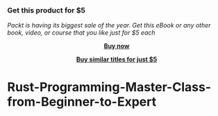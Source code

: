 
### Get this product for $5

<i>Packt is having its biggest sale of the year. Get this eBook or any other book, video, or course that you like just for $5 each</i>


<b><p align='center'>[Buy now](https://packt.link/9781804612187)</p></b>


<b><p align='center'>[Buy similar titles for just $5](https://subscription.packtpub.com/search)</p></b>


# Rust-Programming-Master-Class-from-Beginner-to-Expert